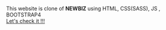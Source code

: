 This website is clone of **NEWBIZ**
using HTML, CSS(SASS), JS , BOOTSTRAP4  
[Let's check it !!!](https://duy-nirvana.github.io/clone-newbiz/ "Clone NEWBIZ website")